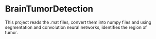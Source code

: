 # BrainTumorDetection

This project reads the .mat files, convert them into numpy files and using segmentation and convolution neural networks, identifies the region of tumor.
